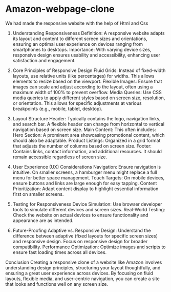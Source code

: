# Amazon-webpage-clone
We had made the responsive website with the help of Html and Css

1. Understanding Responsiveness
Definition: A responsive website adapts its layout and content to different screen sizes and orientations, ensuring an optimal user experience on devices ranging from smartphones to desktops.
Importance: With varying device sizes, responsive design ensures usability and accessibility, enhancing user satisfaction and engagement.

2. Core Principles of Responsive Design
Fluid Grids: Instead of fixed-width layouts, use relative units (like percentages) for widths. This allows elements to resize based on the viewport.
Flexible Images: Ensure that images can scale and adjust according to the layout, often using a maximum width of 100% to prevent overflow.
Media Queries: Use CSS media queries to apply different styles based on screen size, resolution, or orientation. This allows for specific adjustments at various breakpoints (e.g., mobile, tablet, desktop).

3. Layout Structure
Header: Typically contains the logo, navigation links, and search bar. A flexible header can change from horizontal to vertical navigation based on screen size.
Main Content: This often includes:
Hero Section: A prominent area showcasing promotional content, which should also be adaptable.
Product Listings: Organized in a grid format that adjusts the number of columns based on screen size.
Footer: Contains links, contact information, and additional resources. It should remain accessible regardless of screen size.

4. User Experience (UX) Considerations
Navigation: Ensure navigation is intuitive. On smaller screens, a hamburger menu might replace a full menu for better space management.
Touch Targets: On mobile devices, ensure buttons and links are large enough for easy tapping.
Content Prioritization: Adapt content display to highlight essential information first on smaller screens.

5. Testing for Responsiveness
Device Simulation: Use browser developer tools to simulate different devices and screen sizes.
Real-World Testing: Check the website on actual devices to ensure functionality and appearance are as intended.

6. Future-Proofing
Adaptive vs. Responsive Design: Understand the difference between adaptive (fixed layouts for specific screen sizes) and responsive design. Focus on responsive design for broader compatibility.
Performance Optimization: Optimize images and scripts to ensure fast loading times across all devices.

Conclusion
Creating a responsive clone of a website like Amazon involves understanding design principles, structuring your layout thoughtfully, and ensuring a great user experience across devices. By focusing on fluid layouts, flexible media, and user-centric navigation, you can create a site that looks and functions well on any screen size.
